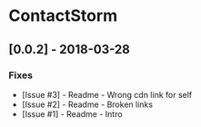 # ContactStorm

## [0.0.2] - 2018-03-28

### Fixes

- [Issue #3] - Readme - Wrong cdn link for self
- [Issue #2] - Readme - Broken links
- [Issue #1] - Readme - Intro
